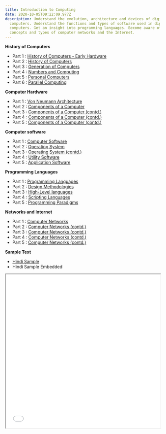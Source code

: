 ```yaml
---
title: Introduction to Computing
date: 2020-10-05T09:22:09.977Z
description: Understand the evolution, architecture and devices of digital
  computers. Understand the functions and types of software used in digital
  computers. Get an insight into programming languages. Become aware of the
  concepts and types of computer networks and the Internet.
---
```

**History of Computers**

* Part 1 : [History of Computers - Early Hardware](pdfs/Unit-1-Class-01.pdf)
* Part 2 : [History of Computers](pdfs/Unit-1-Class-02.pdf)
* Part 3 : [Generation of Computers](pdfs/Unit-1-Class-03.pdf)
* Part 4 : [Numbers and Computing](pdfs/Unit-1-Class-04.pdf)
* Part 5 : [Personal Computers](pdfs/Unit-1-Class-05.pdf)
* Part 6 : [Parallel Computing](pdfs/Unit-1-Class-06.pdf)

**Computer Hardware**

* Part 1 : [Von Neumann Architecture](pdfs/Unit-2-Class-01.pdf)
* Part 2 : [Components of a Computer](pdfs/Unit-2-Class-02.pdf)
* Part 3 : [Components of a Computer (contd.)](pdfs/Unit-2-Class-03.pdf)
* Part 4 : [Components of a Computer (contd.)](pdfs/Unit-2-Class-04.pdf)
* Part 5 : [Components of a Computer (contd.)](pdfs/Unit-2-Class-05a.pdf)

**Computer software**

* Part 1 : [Computer Software](pdfs/Unit-3-Class-01.pdf)
* Part 2 : [Operating System](pdfs/Unit-3-Class-02.pdf)
* Part 3 : [Operating System (contd.)](pdfs/Unit-3-Class-03.pdf)
* Part 4 : [Utility Software](pdfs/Unit-3-Class-04.pdf)
* Part 5 : [Application Software](pdfs/Unit-3-Class-05a.pdf)

**Programming Languages**

* Part 1 : [Programming Languages](pdfs/Unit-4-Class-01.pdf)
* Part 2 : [Design Methodologies](pdfs/Unit-4-Class-02.pdf)
* Part 3 : [High-Level languages](pdfs/Unit-4-Class-03.pdf)
* Part 4 : [Scripting Languages](pdfs/Unit-4-Class-04.pdf)
* Part 5 : [Programming Paradigms](pdfs/Unit-4-Class-05.pdf)

**Networks and Internet**

* Part 1 : [Computer Networks](pdfs/Unit-5-Class-01.pdf)
* Part 2 : [Computer Networks (contd.)](pdfs/Unit-5-Class-02.pdf)
* Part 3 : [Computer Networks (contd.)](pdfs/Unit-5-Class-03.pdf) 
* Part 4 : [Computer Networks (contd.)](pdfs/Unit-5-Class-04.pdf)
* Part 5 : [Computer Networks (contd.)](pdfs/Unit-5-Class-05.pdf)

**Sample Text**

* [Hindi Sample](pdfs/36_wide_layout_new.pdf)
* Hindi Sample Embedded
<iframe src="/pdfs/36_wide_layout_new.pdf#toolbar=0" width="100%" height="500px">
